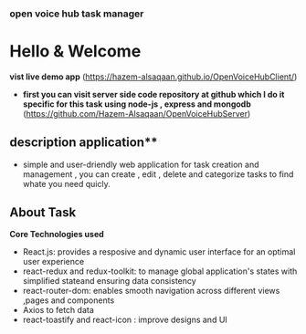 ### open voice hub task manager
# Hello & Welcome
**vist live demo app**
(https://hazem-alsaqaan.github.io/OpenVoiceHubClient/)

- **first you can visit server side code repository at github which I do it specific for this task using node-js , express and mongodb**
(https://github.com/Hazem-Alsaqaan/OpenVoiceHubServer)

## description application**
- simple and user-driendly web application for task creation and management , you can create , edit , delete and categorize tasks to find whate you need quicly.


## About Task
**Core Technologies used** 
* React.js: provides a resposive and dynamic user interface for an optimal user experience
* react-redux and redux-toolkit: to manage global application's states with simplified stateand ensuring data consistency
* react-router-dom: enables smooth navigation across different views ,pages and components
* Axios to fetch data
* react-toastify and react-icon : improve designs and UI
